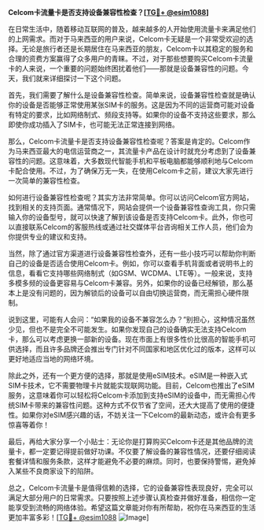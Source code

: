 **Celcom卡流量卡是否支持设备兼容性检查？[[TG💪+ @esim1088](https://t.me/s/esim1088)]**

在日常生活中，随着移动互联网的普及，越来越多的人开始使用流量卡来满足他们的上网需求。而对于马来西亚的用户来说，Celcom卡无疑是一个非常受欢迎的选择。无论是旅行者还是长期居住在马来西亚的朋友，Celcom卡以其稳定的服务和合理的资费方案赢得了众多用户的青睐。不过，对于那些想要购买Celcom卡流量卡的人来说，一个重要的问题始终困扰着他们——那就是设备兼容性的问题。今天，我们就来详细探讨一下这个问题。

首先，我们需要了解什么是设备兼容性检查。简单来说，设备兼容性检查就是确认你的设备是否能够正常使用某张SIM卡的服务。这是因为不同的运营商可能对设备有特定的要求，比如网络制式、频段支持等。如果你的设备不支持这些要求，那么即使你成功插入了SIM卡，也可能无法正常连接到网络。

那么，Celcom卡流量卡是否支持设备兼容性检查呢？答案是肯定的。Celcom作为马来西亚最大的电信运营商之一，其流量卡产品在设计时就充分考虑到了设备兼容性的问题。这意味着，大多数现代智能手机和平板电脑都能够顺利地与Celcom卡配合使用。不过，为了确保万无一失，在使用Celcom卡之前，建议大家先进行一次简单的兼容性检查。

如何进行设备兼容性检查呢？其实方法非常简单。你可以访问Celcom官方网站，找到相关的支持页面。通常情况下，网站会提供一个设备兼容性查询工具，你只需输入你的设备型号，就可以快速了解到该设备是否支持Celcom卡。此外，你也可以直接联系Celcom的客服热线或通过社交媒体平台咨询相关工作人员，他们会为你提供专业的建议和支持。

当然，除了通过官方渠道进行设备兼容性检查外，还有一些小技巧可以帮助你判断自己的设备是否适合使用Celcom卡。例如，你可以查看手机背面或者说明书上的信息，看看它支持哪些网络制式（如GSM、WCDMA、LTE等）。一般来说，支持多模多频的设备更容易与Celcom卡兼容。另外，如果你的设备已经解锁，那么基本上是没有问题的，因为解锁后的设备可以自由切换运营商，而无需担心硬件限制。

说到这里，可能有人会问：“如果我的设备不兼容怎么办？”别担心，这种情况虽然少见，但也不是完全不可能发生。如果你发现自己的设备确实无法支持Celcom卡，那么可以考虑更换一部新的设备。现在市面上有很多性价比很高的智能手机可供选择，而且许多品牌还会推出专门针对不同国家和地区优化过的版本，这样可以更好地适应当地的网络环境。

除此之外，还有一个更方便的选择，那就是使用eSIM技术。eSIM是一种嵌入式SIM卡技术，它不需要物理卡片就能实现联网功能。目前，Celcom也推出了eSIM服务，这意味着你可以轻松将Celcom卡添加到支持eSIM的设备中，而无需担心传统SIM卡带来的兼容性问题。这种方式不仅节省了空间，还大大提高了使用的便捷性。如果你对eSIM感兴趣的话，不妨关注一下Celcom的最新动态，或许会有更多惊喜等着你！

最后，再给大家分享一个小贴士：无论你是打算购买Celcom卡还是其他品牌的流量卡，都一定要记得提前做好功课。不仅要了解设备的兼容性情况，还要仔细阅读套餐详情和服务条款，这样才能避免不必要的麻烦。同时，也要保持警惕，避免掉入某些不良商家设下的陷阱。

总之，Celcom卡流量卡是值得信赖的选择，它的设备兼容性表现良好，完全可以满足大部分用户的日常需求。只要按照上述步骤认真检查并做好准备，相信你一定能享受到流畅的网络体验。希望这篇文章能对你有所帮助，祝你在马来西亚的生活更加丰富多彩！[[TG💪+ @esim1088](https://t.me/s/esim1088) ![Image](https://i.postimg.cc/4NQfJmqS/Snipaste-2025-05-13-00-14-12.png)]